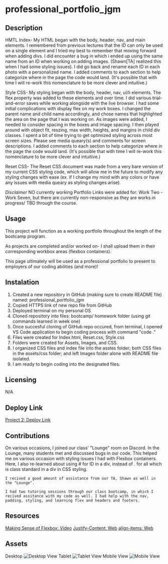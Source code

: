 # professional_portfolio_jgm

## Description
HMTL Index-
    My HTML began with the body, header, nav, and main elements.
    I remembered from previous lectures that the ID can only be used on a single element and I tried my best to remember that moving forward when adding divs.
    I did encounter a bug in which i ended up using the same name from an ID when working on adding images. (Shawn[TA] realized this when I had some styling issues). I did go back and rename each ID in each photo with a personalized name.
    I added comments to each section to help categorize where in the page the code would land.
    (It's possible that with time I will re-work this nomenclature to be more clever and intuitive.)

Style CSS-
    My styling began with the body, header, nav, ul/li elements. The flex property was added to these elements and over time.
    I did various trial-and-error saves while working alongside with the live browser. I had some initial complications with display flex on my work boxes. I changed the parent name and child name accordingly, and chose names that highlighted the area on the page that I was working on. 
    As images were added, I needed to consider spacing in the boxes and image spacing. I then played around with object fit, reszing, max width, heights, and margins in child div classes. 
    I spent a bit of time trying to get optimized styling across most screen sizes. Please see media queary(s) and comments for screen descriptions.
    I added comments to each section to help categorize where in the page the code would land.
    (It's possible that with time I will re-work this nomenclature to be more clever and intuitive.)

 Reset CSS-
    The Reset CSS document was made from a very bare version of my current CSS styling code, which will allow me in the future to modify any styling changes with ease (ex. if I change my mind with any colors or have any issues with media queary as styling changes arise).

*Disclaimer* NO currently working Portfolio Links were added for:
 Work Two - Work Seven, but there are currently non-responsive as they are works in progress/ TBD through the course.

## Usage
This project will function as a working portfolio throughout the length of the bootcamp program.

As projects are completed and/or worked on- I shall upload them in their corresponding workbox areas (flexbox containers). 

This page ultimately will be used as a professional portfolio to present to employers of our coding abilities (and more)!

## Instalation
1. Created a new repository in GitHub (making sure to create README file) named: professional_portfolio_jgm
2. Copied HTTPS link of new repo file from GitHub
3. Deployed terminal on my personal OS
4. Cloned repository into files: bootcamp/ homework folder (using git commands learned in week one)
5. Once succesful cloning of GitHub repo occured, from terminal, I opened VS Code application to begin coding process with command "code ."
6. Files were created for Index.html, Reset.css, Style.css
7. Folders were created for Assets, Images, and CSS.
9. I organized CSS files and index file into the asstes folder; both CSS files in the assets/css folder; and left Images folder alone with README file isolated.
8. I am ready to begin coding into the designated files.

## Licensing 
N/A

## Deploy Link

[Project 2: Deploy Link]()


## Contributions
On various occasions, I joined our class' "Lounge" room on Discord. 
    In the Lounge, many students met and discussed bugs in our code. This helped me on various occasion with styling issues I had with Flexbox containers. Here, I also re-learned about using # for ID in a div, instead of . for all which is class standard in a div in CSS styling.

    I recived a good amount of assistance from our TA, Shawn as well in the "Lounge".

    I had two tutoring sessions through our class bootcamp, in which I recived assitance with my code as well. I had help with the nav, padding, styling, and learning flex and headers and footers.

## Resources

[Making Sense of Flexbox: Video](https://www.youtube.com/watch?v=u044iM9xsWU&t=869s)
[Justify-Content: Web](https://developer.mozilla.org/en-US/docs/Web/CSS/justify-content)
[align-items: Web](https://developer.mozilla.org/en-US/docs/Web/CSS/align-items)

## Assets
Desktop
![Desktop View](/Images/desktop.html.png)
Tablet
![Tablet View](/Images/smalltablet.png)
Mobile View
![Mobile View](/Images/mobilepage.html.png)